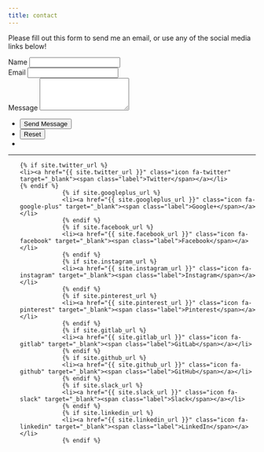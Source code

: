 ```yaml
---
title: contact
---
```



Please fill out this form to send me an email, or use any of the social media links below! 

<form name="contactform" id="contactform" enctype="text/plain" action="https://docs.google.com/forms/d/e/1FAIpQLSfhOfLg8ctEHzabdx-b2rhVpdcbUWisV4LieK8Oa21mvrz4UQ/formResponse?" target="hidden_iframe" onsubmit="submitted=true">
	<div class="field half first">
		<label for="name" id="test">Name</label>
		<input type="text" name="entry.1944699830" id="name" />
	</div>
	<div class="field half">
		<label for="email">Email</label>
		<input type="email" name="entry.714845393" id="email" />
	</div>
	<div class="field">
		<label for="message">Message</label>
		<textarea name="entry.1049577728" id="msg" rows="4"></textarea>
	</div>
	<ul class="actions">
		<li><input type="button" value="Send Message" class="special" onclick="submitForm()" /></li>
		<li><input type="reset" value="Reset" /></li>
		<li><div class="fade_div" id="submsg"></div></li>
	</ul>
</form>

<iframe name="hidden_iframe" id="hidden_iframe" style="display:none;" onload="if(submitted) {}"></iframe>

<script src="assets/js/jquery.min.js"></script>
<script type="text/javascript">var submitted=false;</script>
<script type="text/javascript">
function submitForm() {
  var frm = $('#contactform');
  var submsg = document.getElementById("submsg")
  var name = document.getElementById("name").value;
  var email = document.getElementById("email").value;
  var msg = document.getElementById("msg").value;
  
  if (name != "" || email != "" || msg != "")  {
	frm[0].submit();
	frm[0].reset();
	submsg.textContent = "Successfully submitted!";
	submsg.style.color = 'green'
	$(".fade_div").finish().fadeIn("fast").delay(3000).fadeOut("slow");
  } else {
	submsg.textContent = "Please fill out at least one field.";
	submsg.style.color = 'white'
	$(".fade_div").finish().fadeIn("fast").delay(2000).fadeOut("slow");
  }
};
  
</script>


***
<ul class="icons">
	
	{% if site.twitter_url %}
	<li><a href="{{ site.twitter_url }}" class="icon fa-twitter" target="_blank"><span class="label">Twitter</span></a></li>
	{% endif %}
				{% if site.googleplus_url %}
				<li><a href="{{ site.googleplus_url }}" class="icon fa-google-plus" target="_blank"><span class="label">Google+</span></a></li>
				{% endif %}
				{% if site.facebook_url %}
				<li><a href="{{ site.facebook_url }}" class="icon fa-facebook" target="_blank"><span class="label">Facebook</span></a></li>
				{% endif %}
				{% if site.instagram_url %}
				<li><a href="{{ site.instagram_url }}" class="icon fa-instagram" target="_blank"><span class="label">Instagram</span></a></li>
				{% endif %}
				{% if site.pinterest_url %}
				<li><a href="{{ site.pinterest_url }}" class="icon fa-pinterest" target="_blank"><span class="label">Pinterest</span></a></li>
				{% endif %}
				{% if site.gitlab_url %}
				<li><a href="{{ site.gitlab_url }}" class="icon fa-gitlab" target="_blank"><span class="label">GitLab</span></a></li>
				{% endif %}
				{% if site.github_url %}
				<li><a href="{{ site.github_url }}" class="icon fa-github" target="_blank"><span class="label">GitHub</span></a></li>
				{% endif %}
				{% if site.slack_url %}
				<li><a href="{{ site.slack_url }}" class="icon fa-slack" target="_blank"><span class="label">Slack</span></a></li>
				{% endif %}
				{% if site.linkedin_url %}
				<li><a href="{{ site.linkedin_url }}" class="icon fa-linkedin" target="_blank"><span class="label">LinkedIn</span></a></li>
				{% endif %}

</ul>
